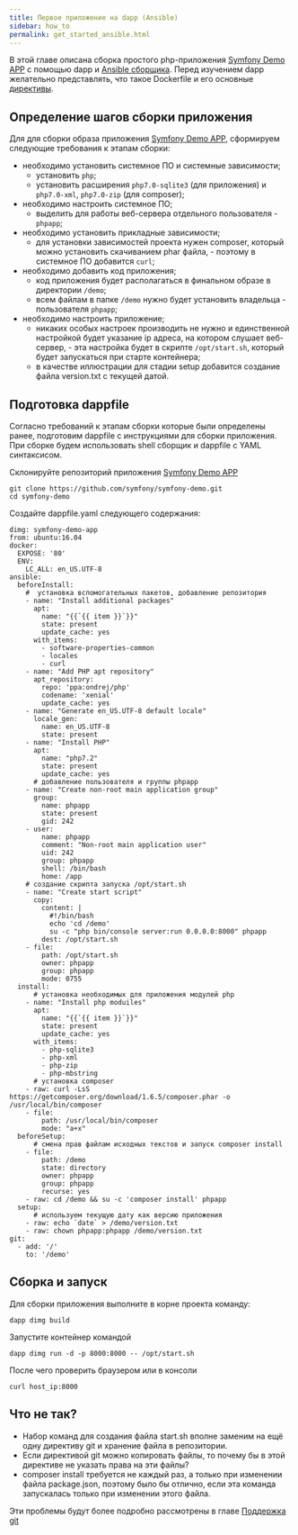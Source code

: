 ```yaml
---
title: Первое приложение на dapp (Ansible)
sidebar: how_to
permalink: get_started_ansible.html
---
```


В этой главе описана сборка простого php-приложения [Symfony Demo APP](https://github.com/symfony/demo) с помощью dapp и [Ansible сборщика](build_shell.html). Перед изучением dapp желательно представлять, что такое Dockerfile и его основные [директивы](https://docs.docker.io/).

## Определение шагов сборки приложения

Для для сборки образа приложения [Symfony Demo APP](https://github.com/symfony/demo), сформируем следующие требования к этапам сборки:
- необходимо установить системное ПО и системные зависимости;
    * установить `php`;
    * установить расширения `php7.0-sqlite3` (для приложения) и `php7.0-xml`, `php7.0-zip` (для composer);
- необходимо настроить системное ПО;
    * выделить для работы веб-сервера  отдельного пользователя - `phpapp`;
- необходимо установить прикладные зависимости;
    * для установки зависимостей проекта нужен composer, который можно установить скачиванием phar файла, - поэтому в системное ПО добавится `curl`;
- необходимо добавить код приложения;
    * код приложения будет располагаться в финальном образе в директории `/demo`;
    * всем файлам в папке `/demo` нужно будет установить владельца - пользователя `phpapp`;
- необходимо настроить приложение;
    * никаких особых настроек производить не нужно и единственной настройкой будет указание ip адреса, на котором слушает веб-сервер, - эта настройка будет в скрипте `/opt/start.sh`, который будет запускаться при старте контейнера;
    * в качестве иллюстрации для стадии setup добавится создание файла version.txt с текущей датой.

## Подготовка dappfile

Согласно требований к этапам сборки которые были определены ранее, подготовим dappfile с инструкциями для сборки приложения. При сборке будем использовать shell сборщик и dappfile с YAML синтаксисом.

Склонируйте репозиторий приложения [Symfony Demo APP](https://github.com/symfony/demo)

```
git clone https://github.com/symfony/symfony-demo.git
cd symfony-demo
```

Создайте dappfile.yaml следующего содержания:


```
dimg: symfony-demo-app
from: ubuntu:16.04
docker:
  EXPOSE: '80'
  ENV:
    LC_ALL: en_US.UTF-8
ansible:
  beforeInstall:
    #  установка вспомогательных пакетов, добавление репозитория
    - name: "Install additional packages"
      apt:
        name: "{{`{{ item }}`}}"
        state: present
        update_cache: yes
      with_items:
        - software-properties-common
        - locales
        - curl
    - name: "Add PHP apt repository"
      apt_repository:
        repo: 'ppa:ondrej/php'
        codename: 'xenial'
        update_cache: yes
    - name: "Generate en_US.UTF-8 default locale"
      locale_gen:
        name: en_US.UTF-8
        state: present
    - name: "Install PHP"
      apt:
        name: "php7.2"
        state: present
        update_cache: yes
      # добавление пользователя и группы phpapp
    - name: "Create non-root main application group"
      group:
        name: phpapp
        state: present
        gid: 242
    - user:
        name: phpapp
        comment: "Non-root main application user"
        uid: 242
        group: phpapp
        shell: /bin/bash
        home: /app
    # создание скрипта запуска /opt/start.sh
    - name: "Create start script"
      copy:
        content: |
          #!/bin/bash
          echo 'cd /demo'
          su -c "php bin/console server:run 0.0.0.0:8000" phpapp
        dest: /opt/start.sh
    - file:
        path: /opt/start.sh
        owner: phpapp
        group: phpapp
        mode: 0755
  install:
      # установка необходимых для приложения модулей php
    - name: "Install php moduiles"
      apt:
        name: "{{`{{ item }}`}}"
        state: present
        update_cache: yes
      with_items:
        - php-sqlite3
        - php-xml
        - php-zip
        - php-mbstring
      # установка composer
    - raw: curl -LsS https://getcomposer.org/download/1.6.5/composer.phar -o /usr/local/bin/composer
    - file:
        path: /usr/local/bin/composer
        mode: "a+x"
  beforeSetup:
      # смена прав файлам исходных текстов и запуск composer install
    - file:
        path: /demo
        state: directory
        owner: phpapp
        group: phpapp
        recurse: yes
    - raw: cd /demo && su -c 'composer install' phpapp
  setup:
      # используем текущую дату как версию приложения
    - raw: echo `date` > /demo/version.txt
    - raw: chown phpapp:phpapp /demo/version.txt
git:
  - add: '/'
    to: '/demo'

```


## Сборка и запуск

Для сборки приложения выполните в корне проекта команду:

```
dapp dimg build
```

Запустите контейнер командой

```
dapp dimg run -d -p 8000:8000 -- /opt/start.sh
```

После чего проверить браузером или в консоли

```
curl host_ip:8000
```

## Что не так?

* Набор команд для создания файла start.sh вполне заменим на ещё одну директиву git и хранение файла в репозитории.
* Если директивой git можно копировать файлы, то почему бы в этой директиве не указать права на эти файлы?
* composer install требуется не каждый раз, а только при изменении файла package.json, поэтому было бы отлично, если эта команда запускалась только при изменении этого файла.

Эти проблемы будут более подробно рассмотрены в главе [Поддержка git](directives_git.html)

